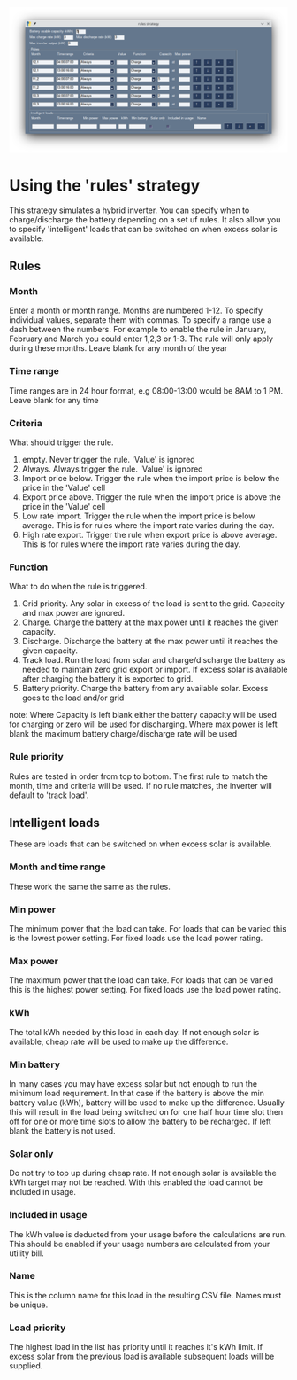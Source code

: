 ![Image](/screenshots/rules-window.png)

# Using the 'rules' strategy

This strategy simulates a hybrid inverter. You can specify when to charge/discharge the battery depending on a set uf rules. It also allow you to specify 'intelligent' loads that can be switched on when excess solar is available.

## Rules

### Month

Enter a month or month range. Months are numbered 1-12. To specify individual values, separate them with commas. To specify a range use a dash between the numbers. For example to enable the rule in January, February and March you could enter 1,2,3 or 1-3. The rule will only apply during these months. Leave blank for any month of the year

### Time range
Time ranges are in 24 hour format, e.g 08:00-13:00 would be 8AM to 1 PM. Leave blank for any time

### Criteria

What should trigger the rule.
1. empty. Never trigger the rule. 'Value' is ignored
1. Always. Always trigger the rule. 'Value' is ignored
1. Import price below. Trigger the rule when the import price is below the price in the 'Value' cell
1. Export price above. Trigger the rule when the import price is above the price in the 'Value' cell
1. Low rate import. Trigger the rule when the import price is below average. This is for rules where the import rate varies during the day.
1. High rate export. Trigger the rule when export price is above average. This is for rules where the import rate varies during the day.

### Function

What to do when the rule is triggered.
1. Grid priority. Any solar in excess of the load is sent to the grid. Capacity and max power are ignored.
1. Charge. Charge the battery at the max power until it reaches the given capacity.
1. Discharge. Discharge the battery at the max power until it reaches the given capacity.
1. Track load. Run the load from solar and charge/discharge the battery as needed to maintain zero grid export or import. If excess solar is available after charging the battery it is exported to grid.
1. Battery priority. Charge the battery from any available solar. Excess goes to the load and/or grid

note: Where Capacity is left blank either the battery capacity will be used for charging or zero will be used for discharging. Where max power is left blank the maximum battery charge/discharge rate will be used

### Rule priority

Rules are tested in order from top to bottom. The first rule to match the month, time and criteria will be used. If no rule matches, the inverter will default to 'track load'.

## Intelligent loads

These are loads that can be switched on when excess solar is available.

### Month and time range

These work the same the same as the rules.

### Min power

The minimum power that the load can take. For loads that can be varied this is the lowest power setting. For fixed loads use the load power rating.

### Max power

The maximum power that the load can take. For loads that can be varied this is the highest power setting. For fixed loads use the load power rating.

### kWh

The total kWh needed by this load in each day. If not enough solar is available, cheap rate will be used to make up the difference.

### Min battery

In many cases you may have excess solar but not enough to run the minimum load requirement. In that case if the battery is above the min battery value (kWh), battery will be used to make up the difference. Usually this will result in the load being switched on for one half hour time slot then off for one or more time slots to allow the battery to be recharged. If left blank the battery is not used.

### Solar only

Do not try to top up during cheap rate. If not enough solar is available the kWh target may not be reached. With this enabled the load cannot be included in usage.

### Included in usage

The kWh value is deducted from your usage before the calculations are run. This should be enabled if your usage numbers are calculated from your utility bill.

### Name

This is the column name for this load in the resulting CSV file. Names must be unique.

### Load priority

The highest load in the list has priority until it reaches it's kWh limit. If excess solar from the previous load is available subsequent loads will be supplied.

